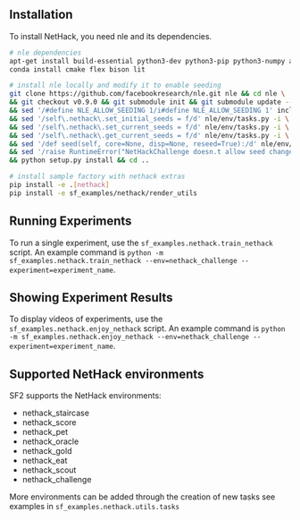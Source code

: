 ## Installation

To install NetHack, you need nle and its dependencies.

```bash
# nle dependencies
apt-get install build-essential python3-dev python3-pip python3-numpy autoconf libtool pkg-config libbz2-dev
conda install cmake flex bison lit

# install nle locally and modify it to enable seeding
git clone https://github.com/facebookresearch/nle.git nle && cd nle \
&& git checkout v0.9.0 && git submodule init && git submodule update --recursive \
&& sed '/#define NLE_ALLOW_SEEDING 1/i#define NLE_ALLOW_SEEDING 1' include/nleobs.h -i \
&& sed '/self\.nethack\.set_initial_seeds = f/d' nle/env/tasks.py -i \
&& sed '/self\.nethack\.set_current_seeds = f/d' nle/env/tasks.py -i \
&& sed '/self\.nethack\.get_current_seeds = f/d' nle/env/tasks.py -i \
&& sed '/def seed(self, core=None, disp=None, reseed=True):/d' nle/env/tasks.py -i \
&& sed '/raise RuntimeError("NetHackChallenge doesn.t allow seed changes")/d' nle/env/tasks.py -i \
&& python setup.py install && cd .. 

# install sample factory with nethack extras
pip install -e .[nethack]
pip install -e sf_examples/nethack/render_utils
```

## Running Experiments

To run a single experiment, use the `sf_examples.nethack.train_nethack` script. An example command is
`python -m sf_examples.nethack.train_nethack --env=nethack_challenge --experiment=experiment_name`.


## Showing Experiment Results

To display videos of experiments, use the `sf_examples.nethack.enjoy_nethack` script. An example command is 
`python -m sf_examples.nethack.enjoy_nethack --env=nethack_challenge --experiment=experiment_name`.


## Supported NetHack environments

SF2 supports the NetHack environments:

- nethack_staircase
- nethack_score
- nethack_pet
- nethack_oracle
- nethack_gold
- nethack_eat
- nethack_scout
- nethack_challenge


More environments can be added through the creation of new tasks see examples in `sf_examples.nethack.utils.tasks`
